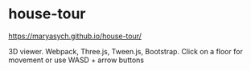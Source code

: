# house-tour

https://maryasych.github.io/house-tour/

3D viewer.
Webpack, Three.js, Tween.js, Bootstrap.
Click on a floor for movement or use WASD + arrow buttons
